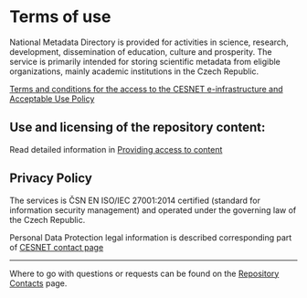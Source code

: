 
# Terms of use

National Metadata Directory is provided for activities in science, research, development, dissemination of education, culture and prosperity. The service is primarily intended for storing scientific metadata from eligible organizations, mainly academic institutions in the Czech Republic. 

[Terms and conditions for the access to the CESNET e-infrastructure and Acceptable Use Policy](https://www.cesnet.cz/conditions/?lang=en)

## Use and licensing of the repository content:

Read detailed information in [Providing access to content](../statutory-documents/providing-access.md)

## Privacy Policy

The services is ČSN EN ISO/IEC 27001:2014 certified (standard for information security management) and operated under the governing law of the Czech Republic.

Personal Data Protection legal information is described corresponding part of [CESNET contact page](https://www.cesnet.cz/en/contacts)

---

Where to go with questions or requests can be found on the [Repository Contacts](contacts.md) page.

